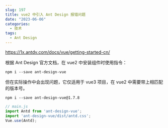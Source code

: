 ```yaml
---
slug: 197
title: vue2 中引入 Ant Design 报错问题
date: "2023-06-06"
categories: 
  - 技术
tags:
  - Ant Design
---
```


https://1x.antdv.com/docs/vue/getting-started-cn/

根据 Ant Design 官方文档，在 vue2 中安装组件时使用指令：

```shell
npm i --save ant-design-vue
```

但在实际操作中会出现问题，它仅适用于 vue3 项目，在 vue2 中需要带上相匹配的版本号。

```shell
npm i --save ant-design-vue@1.7.8
```

```js
// main.js
import Antd from 'ant-design-vue';
import 'ant-design-vue/dist/antd.css';
Vue.use(Antd);
```